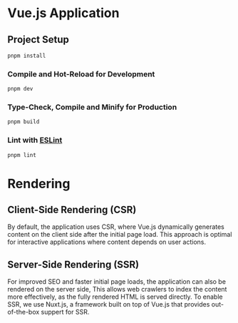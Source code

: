 # Vue.js Application

## Project Setup

```sh
pnpm install
```

### Compile and Hot-Reload for Development

```sh
pnpm dev
```

### Type-Check, Compile and Minify for Production

```sh
pnpm build
```

### Lint with [ESLint](https://eslint.org/)

```sh
pnpm lint
```
# Rendering
## Client-Side Rendering (CSR)
By default, the application uses CSR, where Vue.js dynamically generates content on the client side after the initial page load. This approach is optimal for interactive applications where content depends on user actions.
## Server-Side Rendering (SSR)
For improved SEO and faster initial page loads, the application can also be rendered on the server side, This allows web crawlers to index the content more effectively, as the fully rendered HTML is served directly.
To enable SSR, we use Nuxt.js, a framework built on top of Vue.js that provides out-of-the-box suppert for SSR.